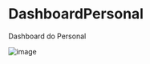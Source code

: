 # DashboardPersonal
Dashboard do Personal

![image](https://github.com/Taurus-Gym/DashboardPersonal/assets/170875343/aef19ada-e060-48fd-8a33-7d55d7d16183)

